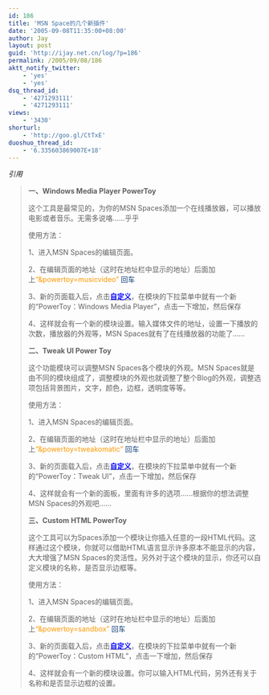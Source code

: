 ```yaml
---
id: 186
title: 'MSN Space的几个新插件'
date: '2005-09-08T11:35:00+08:00'
author: Jay
layout: post
guid: 'http://ijay.net.cn/log/?p=186'
permalink: /2005/09/08/186
aktt_notify_twitter:
    - 'yes'
    - 'yes'
dsq_thread_id:
    - '4271293111'
    - '4271293111'
views:
    - '3430'
shorturl:
    - 'http://goo.gl/CtTxE'
duoshuo_thread_id:
    - '6.335603869007E+18'
---
```


<em>引用</em>
<blockquote>
<div>

<strong>一、Windows Media Player PowerToy</strong>

这个工具是最常见的，为你的MSN Spaces添加一个在线播放器，可以播放电影或者音乐。无需多说咯……乎乎

使用方法：

1、进入MSN Spaces的编辑页面。

2、在编辑页面的地址（这时在地址栏中显示的地址）后面加上<span style="color: #ff9900;">“&amp;powertoy=musicvideo” </span><span style="color: #14407a;">回车</span>

3、新的页面载入后，点击<strong><span style="text-decoration: underline;"><span style="color: #0000ff;">自定义</span></span></strong>，在模块的下拉菜单中就有一个新的“PowerToy：Windows Media Player”，点击一下增加，然后保存

4、这样就会有一个新的模块设置。输入媒体文件的地址，设置一下播放的次数，播放器的外观等，MSN Spaces就有了在线播放器的功能了……

<strong>二、Tweak UI Power Toy</strong>

这个功能模块可以调整MSN Spaces各个模块的外观。MSN Spaces就是由不同的模块组成了，调整模块的外观也就调整了整个Blog的外观，调整选项包括背景图片，文字，颜色，边框，透明度等等。

使用方法：

1、进入MSN Spaces的编辑页面。

2、在编辑页面的地址（这时在地址栏中显示的地址）后面加上<span style="color: #ff9900;">“&amp;powertoy=tweakomatic” </span><span style="color: #14407a;">回车</span>

3、新的页面载入后，点击<strong><span style="text-decoration: underline;"><span style="color: #0000ff;">自定义</span></span></strong>，在模块的下拉菜单中就有一个新的“PowerToy：Tweak UI”，点击一下增加，然后保存

4、这样就会有一个新的面板，里面有许多的选项……根据你的想法调整MSN Spaces的外观吧……

<strong>三、Custom HTML PowerToy</strong>

这个工具可以为Spaces添加一个模块让你插入任意的一段HTML代码。这样通过这个模块，你就可以借助HTML语言显示许多原本不能显示的内容，大大增强了MSN Spaces的灵活性。另外对于这个模块的显示，你还可以自定义模块的名称，是否显示边框等。

使用方法：

1、进入MSN Spaces的编辑页面。

2、在编辑页面的地址（这时在地址栏中显示的地址）后面加上<span style="color: #ff9900;">“&amp;powertoy=sandbox” </span><span style="color: #14407a;">回车</span>

3、新的页面载入后，点击<strong><span style="text-decoration: underline;"><span style="color: #0000ff;">自定义</span></span></strong>，在模块的下拉菜单中就有一个新的“PowerToy：Custom HTML”，点击一下增加，然后保存

4、这样就会有一个新的模块设置。你可以输入HTML代码，另外还有关于名称和是否显示边框的设置。</div></blockquote>